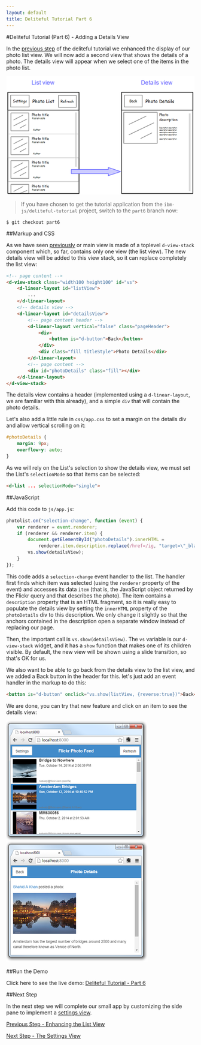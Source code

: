 ```yaml
---
layout: default
title: Deliteful Tutorial Part 6
---
```

#Deliteful Tutorial (Part 6) - Adding a Details View

In the [previous step](Part5CustomRenderer.html) of the deliteful tutorial we enhanced the display of our photo list
view. We will now add a second view that shows the details of a photo. The details view will appear when we select
one of the items in the photo list.

![Details View Sketch](images/detailsketch.png)

> If you have chosen to get the tutorial application from the `ibm-js/deliteful-tutorial` project,
switch to the `part6` branch now:
```
$ git checkout part6
```

##Markup and CSS

As we have seen [previously](Part4ListView.html) or main view is made of a toplevel `d-view-stack` component which, so far,
contains only one view (the list view). The new details view will be added to this view stack,
so it can replace completely the list view:

```html
<!-- page content -->
<d-view-stack class="width100 height100" id="vs">
	<d-linear-layout id="listView">
	    ...
 	</d-linear-layout>
    <!-- details view -->
    <d-linear-layout id="detailsView">
        <!-- page content header -->
        <d-linear-layout vertical="false" class="pageHeader">
            <div>
                <button is="d-button">Back</button>
            </div>
            <div class="fill titleStyle">Photo Details</div>
        </d-linear-layout>
        <!-- page content -->
        <div id="photoDetails" class="fill"></div>
    </d-linear-layout>
</d-view-stack>
```

The details view contains a header (implemented using a `d-linear-layout`, we are familiar with this already),
and a simple `div` that will contain the photo details.

Let's also add a little rule in `css/app.css` to set a margin on the details div and allow vertical scrolling on it:

```css
#photoDetails {
    margin: 9px;
    overflow-y: auto;
}
```

As we will rely on the List's selection to show the details view, we must set the List's `selectionMode` so that
items can be selected:

```html
<d-list ... selectionMode="single">
```

##JavaScript

Add this code to `js/app.js`:

```js
photolist.on("selection-change", function (event) {
	var renderer = event.renderer;
	if (renderer && renderer.item) {
		document.getElementById("photoDetails").innerHTML =
			renderer.item.description.replace(/href=/ig, "target=\"_blank\" href=");
		vs.show(detailsView);
	}
});
```

This code adds a `selection-change` event handler to the list. The handler first finds which item was selected (using
the
`renderer` property of the event) and accesses its data `item` (that is, the JavaScript object returned by
the Flickr query and that describes the photo). The item contains a `description` property that is an HTML fragment,
so it is really easy to populate the details view by setting the `innerHTML` property of the `photoDetails` div to
this description. We only change it slightly so that the anchors contained in the description open a separate window
instead of replacing our page.

Then, the important call is `vs.show(detailsView)`. The `vs` variable is our `d-view-stack` widget,
and it has a `show` function that makes one of its children visible. By default, the new view will be shown using a
slide transition, so that's OK for us.

We also want to be able to go back from the details view to the list view, and we added a Back button in the header
for this. let's just add an event handler in the markup to do this:

```html
<button is="d-button" onclick="vs.show(listView, {reverse:true})">Back</button>
```

We are done, you can try that new feature and click on an item to see the details view:

![Clicking the List View](images/detailsview1.png) ![Details View](images/detailsview2.png)

##Run the Demo

Click here to see the live demo:
[Deliteful Tutorial - Part 6](http://ibm-js.github.io/deliteful-tutorial/runnable/part6/index.html)

##Next Step

In the next step we will complete our small app by customizing the side pane to implement a
[settings view](Part7SettingsView.html).

[Previous Step - Enhancing the List View](Part5CustomRenderer.html)

[Next Step - The Settings View](Part7SettingsView.html)
